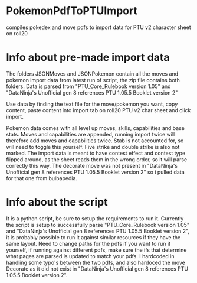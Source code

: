 # PokemonPdfToPTUImport
compiles pokedex and move pdfs to import data for PTU v2 character sheet on roll20

<h1>Info about pre-made import data</h1>
The folders JSONMoves and JSONPokemon contain all the moves and pokemon import data from latest run of script, the zip file contains both folders.
Data is parsed from "PTU_Core_Rulebook version 1.05" and "DataNinja's Unofficial gen 8 references PTU 1.05.5 Booklet version 2"

Use data by finding the text file for the move/pokemon you want, copy content, paste content into import tab on roll20 PTU v2 char sheet and click import.

Pokemon data comes with all level up moves, skills, capabilities and base stats.
Moves and capabilities are appended, running import twice will therefore add moves and capabilities twice.
Stab is not accounted for, so will need to toggle this yourself. Five strike and double strike is also not marked.
The import data is meant to have contest effect and contest type flipped around, as the sheet reads them in the wrong order, so it will parse correctly this way.
The decorate move was not present in "DataNinja's Unofficial gen 8 references PTU 1.05.5 Booklet version 2" so i pulled data for that one from bulbapedia.

<h1>Info about the script</h1>
It is a python script, be sure to setup the requirements to run it.
Currently the script is setup to successfully parse "PTU_Core_Rulebook version 1.05" and "DataNinja's Unofficial gen 8 references PTU 1.05.5 Booklet version 2",
it is probably possible to run it against similar resources if they have the same layout.
Need to change paths for the pdfs if you want to run it yourself, if running against different pdfs, make sure the ifs that determine what pages are parsed is updated to match your pdfs.
I hardcoded in handling some typo's between the two pdfs, and also hardoced the move Decorate as it did not exist in "DataNinja's Unofficial gen 8 references PTU 1.05.5 Booklet version 2".
